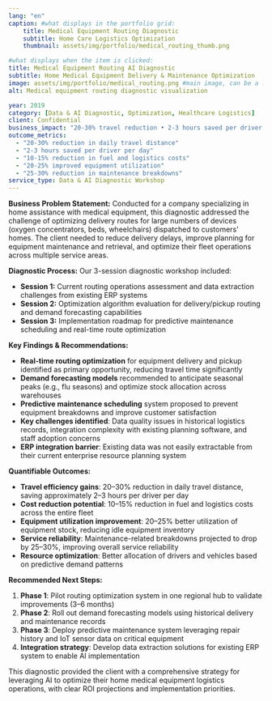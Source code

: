 ```yaml
---
lang: "en"
caption: #what displays in the portfolio grid:
    title: Medical Equipment Routing Diagnostic
    subtitle: Home Care Logistics Optimization
    thumbnail: assets/img/portfolio/medical_routing_thumb.png

#what displays when the item is clicked:
title: Medical Equipment Routing AI Diagnostic
subtitle: Home Medical Equipment Delivery & Maintenance Optimization
image: assets/img/portfolio/medical_routing.png #main image, can be a link or a file in assets/img/portfolio
alt: Medical equipment routing diagnostic visualization

year: 2019
category: [Data & AI Diagnostic, Optimization, Healthcare Logistics]
client: Confidential
business_impact: "20-30% travel reduction • 2-3 hours saved per driver daily • 10-15% logistics cost reduction"
outcome_metrics:
  - "20-30% reduction in daily travel distance"
  - "2-3 hours saved per driver per day"
  - "10-15% reduction in fuel and logistics costs"
  - "20-25% improved equipment utilization"
  - "25-30% reduction in maintenance breakdowns"
service_type: Data & AI Diagnostic Workshop
---
```


**Business Problem Statement:**
Conducted for a company specializing in home assistance with medical equipment, this diagnostic addressed the challenge of optimizing delivery routes for large numbers of devices (oxygen concentrators, beds, wheelchairs) dispatched to customers' homes. The client needed to reduce delivery delays, improve planning for equipment maintenance and retrieval, and optimize their fleet operations across multiple service areas.

**Diagnostic Process:**
Our 3-session diagnostic workshop included:
- **Session 1:** Current routing operations assessment and data extraction challenges from existing ERP systems
- **Session 2:** Optimization algorithm evaluation for delivery/pickup routing and demand forecasting capabilities
- **Session 3:** Implementation roadmap for predictive maintenance scheduling and real-time route optimization

**Key Findings & Recommendations:**
- **Real-time routing optimization** for equipment delivery and pickup identified as primary opportunity, reducing travel time significantly
- **Demand forecasting models** recommended to anticipate seasonal peaks (e.g., flu seasons) and optimize stock allocation across warehouses
- **Predictive maintenance scheduling** system proposed to prevent equipment breakdowns and improve customer satisfaction
- **Key challenges identified**: Data quality issues in historical logistics records, integration complexity with existing planning software, and staff adoption concerns
- **ERP integration barrier**: Existing data was not easily extractable from their current enterprise resource planning system

**Quantifiable Outcomes:**
- **Travel efficiency gains**: 20–30% reduction in daily travel distance, saving approximately 2–3 hours per driver per day
- **Cost reduction potential**: 10–15% reduction in fuel and logistics costs across the entire fleet
- **Equipment utilization improvement**: 20–25% better utilization of equipment stock, reducing idle equipment inventory
- **Service reliability**: Maintenance-related breakdowns projected to drop by 25–30%, improving overall service reliability
- **Resource optimization**: Better allocation of drivers and vehicles based on predictive demand patterns

**Recommended Next Steps:**
1. **Phase 1**: Pilot routing optimization system in one regional hub to validate improvements (3–6 months)
2. **Phase 2**: Roll out demand forecasting models using historical delivery and maintenance records
3. **Phase 3**: Deploy predictive maintenance system leveraging repair history and IoT sensor data on critical equipment
4. **Integration strategy**: Develop data extraction solutions for existing ERP system to enable AI implementation

This diagnostic provided the client with a comprehensive strategy for leveraging AI to optimize their home medical equipment logistics operations, with clear ROI projections and implementation priorities.